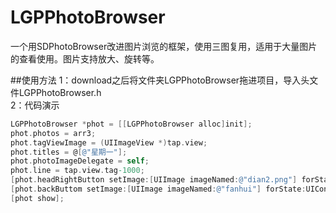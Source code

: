 # LGPPhotoBrowser
一个用SDPhotoBrowser改进图片浏览的框架，使用三图复用，适用于大量图片的查看使用。图片支持放大、旋转等。<br>

##使用方法
1：download之后将文件夹LGPPhotoBrowser拖进项目，导入头文件LGPPhotoBrowser.h<br>
2：代码演示
```objective-c
LGPPhotoBrowser *phot = [[LGPPhotoBrowser alloc]init];
phot.photos = arr3;
phot.tagViewImage = (UIImageView *)tap.view;
phot.titles = @[@"星期一"];
phot.photoImageDelegate = self;
phot.line = tap.view.tag-1000;
[phot.headRightButton setImage:[UIImage imageNamed:@"dian2.png"] forState:UIControlStateNormal];;
[phot.backButtom setImage:[UIImage imageNamed:@"fanhui"] forState:UIControlStateNormal];
[phot show];
```

